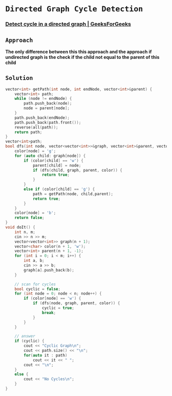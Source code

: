 # `Directed Graph Cycle Detection` 
### [Detect cycle in a directed graph | GeeksForGeeks](https://practice.geeksforgeeks.org/problems/detect-cycle-in-a-directed-graph/1)
## `Approach`
**The only difference between this this approach and the approach if undirected graph is the check if the child not equal to the parent of this child**
## `Solution`
```cpp
vector<int> getPath(int node, int endNode, vector<int>&parent) {
    vector<int> path;
    while (node != endNode) {
        path.push_back(node);
        node = parent[node];
    }
    path.push_back(endNode);
    path.push_back(path.front());
    reverse(all(path));
    return path;
}
vector<int>path;
bool dfs(int node, vector<vector<int>>&graph, vector<int>&parent, vector<char>&color) {
    color[node] = 'g';
    for (auto child: graph[node]) {
        if (color[child] == 'w') {
            parent[child] = node;
            if (dfs(child, graph, parent, color)) {
                return true;
            }
        }
        else if (color[child] == 'g') {
            path = getPath(node, child,parent);
            return true;
        }
    }
    color[node] = 'b';
    return false;
}
void doIt() {
    int n, m;
    cin >> n >> m;
    vector<vector<int>> graph(n + 1);
    vector<char> color(n + 1, 'w');
    vector<int> parent(n + 1, -1);
    for (int i = 0; i < m; i++) {
        int a, b;
        cin >> a >> b;
        graph[a].push_back(b);
    }

    // scan for cycles
    bool cyclic = false;
    for (int node = 0; node < n; node++) {
        if (color[node] == 'w') {
            if (dfs(node, graph, parent, color)) {
                cyclic = true;
                break;
            }
        }
    }

    // answer
    if (cyclic) {
        cout << "Cyclic Graph\n";
        cout << path.size() << "\n";
        for(auto it : path)
            cout << it << " ";
        cout << "\n";
    }
    else {
        cout << "No Cycles\n";
    }
}
```
